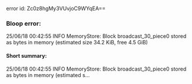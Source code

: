error id: Zc0z8hgMy3VUvjoC9WYqEA==
### Bloop error:

25/06/18 00:42:55 INFO MemoryStore: Block broadcast_30_piece0 stored as bytes in memory (estimated size 34.2 KiB, free 4.5 GiB)
#### Short summary: 

25/06/18 00:42:55 INFO MemoryStore: Block broadcast_30_piece0 stored as bytes in memory (estimated s...